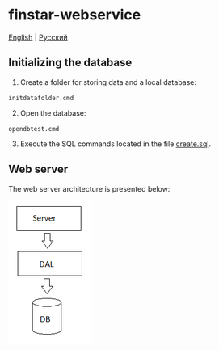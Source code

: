 # finstar-webservice

[English](README.md) | [Русский](README.ru.md)

## Initializing the database

1. Create a folder for storing data and a local database:
```
initdatafolder.cmd
```
2. Open the database:
```
opendbtest.cmd
```
3. Execute the SQL commands located in the file [create.sql](sql/create.sql).

## Web server

The web server architecture is presented below:

![server-architecture](../../../docs/img/examples/SimpleWebService/server-architecture.png)
